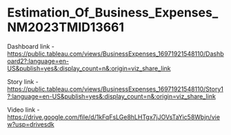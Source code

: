 # Estimation_Of_Business_Expenses_NM2023TMID13661

Dashboard link  -  https://public.tableau.com/views/BusinessExpenses_16971921548110/Dashboard2?:language=en-US&publish=yes&:display_count=n&:origin=viz_share_link

Story link      -  https://public.tableau.com/views/BusinessExpenses_16971921548110/Story1?:language=en-US&publish=yes&:display_count=n&:origin=viz_share_link

Video link      -  https://drive.google.com/file/d/1kFqFsLGe8hLHTgx7jJOVsTaYic58Wbjn/view?usp=drivesdk
